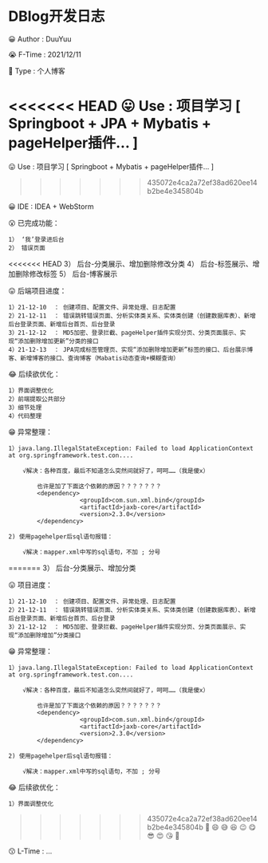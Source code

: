 # DBlog开发日志
😀 Author : DuuYuu

😭 F-Time : 2021/12/11

🥰 Type : 个人博客 

<<<<<<< HEAD
😛  Use  : 项目学习 [ Springboot + JPA  + Mybatis + pageHelper插件... ]
=======
😛  Use  : 项目学习 [ Springboot + Mybatis + pageHelper插件... ]
>>>>>>> 435072e4ca2a72ef38ad620ee14b2be4e345804b

😀  IDE : IDEA + WebStorm

😮 已完成功能：

    1） ‘我’登录进后台
    2） 错误页面
<<<<<<< HEAD
    3） 后台-分类展示、增加删除修改分类
    4） 后台-标签展示、增加删除修改标签
    5） 后台-博客展示


😛 后端项目进度：

    1）21-12-10  ： 创建项目、配置文件、异常处理、日志配置
    2）21-12-11  ： 错误跳转错误页面、分析实体类关系、实体类创建（创建数据库表）、新增后台登录页面、新增后台首页、后台登录
    3）21-12-12  ： MD5加密、登录拦截、pageHelper插件实现分页、分类页面展示、实现“添加删除增加更新”分类的接口
    4）21-12-13  ： JPA完成标签管理页、实现“添加删除增加更新”标签的接口、后台展示博客、新增博客的接口、查询博客（Mabatis动态查询+模糊查询）


😂 后续欲优化：

    1）界面调整优化
    2）前端提取公共部分
    3）细节处理
    4）代码整理



😁  异常整理：

    1）java.lang.IllegalStateException: Failed to load ApplicationContext  	at org.springframework.test.con....

        √解决：各种百度，最后不知道怎么突然间就好了，呵呵……（我是傻x）
        
            也许是加了下面这个依赖的原因？？？？？？？
            <dependency>
                        <groupId>com.sun.xml.bind</groupId>
                        <artifactId>jaxb-core</artifactId>
                        <version>2.3.0</version>
            </dependency>

    2) 使用pagehelper后sql语句报错：

        √解决：mapper.xml中写的sql语句，不加 ; 分号

    

=======
    3） 后台-分类展示、增加分类


😛 项目进度：

    1）21-12-10  ： 创建项目、配置文件、异常处理、日志配置
    2）21-12-11  ： 错误跳转错误页面、分析实体类关系、实体类创建（创建数据库表）、新增后台登录页面、新增后台首页、后台登录
    3）21-12-12  ： MD5加密、登录拦截、pageHelper插件实现分页、分类页面展示、实现“添加删除增加”分类接口
            



😁  异常整理：

    1）java.lang.IllegalStateException: Failed to load ApplicationContext  	at org.springframework.test.con....

        √解决：各种百度，最后不知道怎么突然间就好了，呵呵……（我是傻x）
        
            也许是加了下面这个依赖的原因？？？？？？？
            <dependency>
                        <groupId>com.sun.xml.bind</groupId>
                        <artifactId>jaxb-core</artifactId>
                        <version>2.3.0</version>
            </dependency>

    2) 使用pagehelper后sql语句报错：

        √解决：mapper.xml中写的sql语句，不加 ; 分号

😂 后续欲优化：

    1）界面调整优化
   

>>>>>>> 435072e4ca2a72ef38ad620ee14b2be4e345804b
🤣 😄 😅 😆 😉 😋 😎 😍 😘 🥰

😗 L-Time : ...
